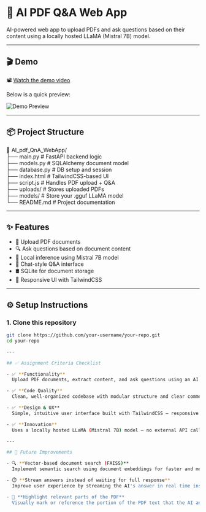# 🤖 AI PDF Q&A Web App

AI-powered web app to upload PDFs and ask questions based on their content using a locally hosted LLaMA (Mistral 7B) model.

---



## 🎬 Demo

📽️ [Watch the demo video](https://www.youtube.com/watch?v=YOUR_VIDEO_ID)

Below is a quick preview:

![Demo Preview](assets/demo-screenshot.gif)

---

## 📦 Project Structure
📁 AI_pdf_QnA_WebApp/ <br>
├── main.py # FastAPI backend logic<br>
├── models.py # SQLAlchemy document model<br>
├── database.py # DB setup and session<br>
├── index.html # TailwindCSS-based UI<br>
├── script.js # Handles PDF upload + Q&A<br>
├── uploads/ # Stores uploaded PDFs<br>
├── models/ # Store your .gguf LLaMA model<br>
└── README.md # Project documentation

---

## ✨ Features

- 📄 Upload PDF documents
- 🔍 Ask questions based on document content
- 🧠 Local inference using Mistral 7B model
- 💬 Chat-style Q&A interface
- 🛢️ SQLite for document storage
- 🎨 Responsive UI with TailwindCSS

---

## ⚙️ Setup Instructions

### 1. Clone this repository

```bash
git clone https://github.com/your-username/your-repo.git
cd your-repo

---

## ✅ Assignment Criteria Checklist

- ✅ **Functionality**  
  Upload PDF documents, extract content, and ask questions using an AI model — fully working end-to-end.

- ✅ **Code Quality**  
  Clean, well-organized codebase with modular structure and clear comments in both frontend and backend.

- ✅ **Design & UX**  
  Simple, intuitive user interface built with TailwindCSS — responsive layout and smooth interaction.

- ✅ **Innovation**  
  Uses a locally hosted LLaMA (Mistral 7B) model — no external API calls, ensuring privacy and performance.

---

## 🚀 Future Improvements

- 🔍 **Vector-based document search (FAISS)**  
  Implement semantic search using document embeddings for faster and more accurate answers, especially for large PDFs.

- ⏱️ **Stream answers instead of waiting for full response**  
  Improve user experience by streaming the AI's answer in real time instead of waiting for the complete response.

- 📌 **Highlight relevant parts of the PDF**  
  Visually mark or reference the portion of the PDF text that the AI answer is based on, for better transparency and context.
